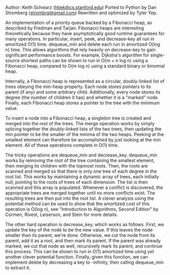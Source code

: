 Author: Keith Schwarz (htiek@cs.stanford.edu)
Ported to Python by Dan Stromberg (strombrg@gmail.com)
Rewritten and optimized by Tyler Yep.

An implementation of a priority queue backed by a Fibonacci heap, as described
by Fredman and Tarjan. Fibonacci heaps are interesting theoretically because
they have asymptotically good runtime guarantees for many operations. In
particular, insert, peek, and decrease-key all run in amortized O(1) time.
dequeue_min and delete each run in amortized O(log n) time. This allows
algorithms that rely heavily on decrease-key to gain significant performance
boosts. For example, Dijkstra's algorithm for single-source shortest paths can
be shown to run in O(m + n log n) using a Fibonacci heap, compared to O(m log n)
using a standard binary or binomial heap.

Internally, a Fibonacci heap is represented as a circular, doubly-linked list
of trees obeying the min-heap property. Each node stores pointers to its
parent (if any) and some arbitrary child. Additionally, every node stores its
degree (the number of children it has) and whether it is a "marked" node.
Finally, each Fibonacci heap stores a pointer to the tree with the minimum
value.

To insert a node into a Fibonacci heap, a singleton tree is created and merged
into the rest of the trees. The merge operation works by simply splicing
together the doubly-linked lists of the two trees, then updating the min
pointer to be the smaller of the minima of the two heaps. Peeking at the
smallest element can therefore be accomplished by just looking at the min
element. All of these operations complete in O(1) time.

The tricky operations are dequeue_min and decrease_key. dequeue_min works by
removing the root of the tree containing the smallest element, then merging its
children with the topmost roots. Then, the roots are scanned and merged so
that there is only one tree of each degree in the root list. This works by
maintaining a dynamic array of trees, each initially null, pointing to the
roots of trees of each dimension. The list is then scanned and this array is
populated. Whenever a conflict is discovered, the appropriate trees are merged
together until no more conflicts exist. The resulting trees are then put into
the root list. A clever analysis using the potential method can be used to
show that the amortized cost of this operation is O(log n), see "Introduction to
Algorithms, Second Edition" by Cormen, Rivest, Leiserson, and Stein for more
details.

The other hard operation is decrease_key, which works as follows. First, we
update the key of the node to be the new value. If this leaves the node
smaller than its parent, we're done. Otherwise, we cut the node from its
parent, add it as a root, and then mark its parent. If the parent was already
marked, we cut that node as well, recursively mark its parent, and continue
this process. This can be shown to run in O(1) amortized time using yet
another clever potential function. Finally, given this function, we can
implement delete by decreasing a key to -infinity, then calling dequeue_min to
extract it.
